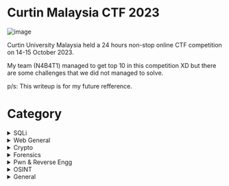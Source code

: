 # Curtin Malaysia CTF 2023

![image](https://github.com/6E3372/Curtin-Malaysia-CTF-2023/assets/129729880/59608606-1726-4819-ac6c-efec5ff4e680)

Curtin University Malaysia held a 24 hours non-stop online CTF competition on 14-15 October 2023.

My team (N4B4T1) managed to get top 10 in this competition XD 
but there are some challenges that we did not managed to solve.

p/s: This writeup is for my future refference.

# Category
<details>
<summary>SQLi</summary>

  | Challenge | Points |
  | --- | --- |
  | [-](-) | - |
  | [-](-) | - |
  | [-](-) | - |
  
</details>

<details>
<summary>Web General</summary>

  | Challenge | Points |
  | --- | --- |
  | [-](-) | - |
  | [-](-) | - |
  | [-](-) | - |
  
</details>

<details>
<summary>Crypto</summary>

  | Challenge | Points |
  | --- | --- |
  | [-](-) | - |
  | [-](-) | - |
  | [-](-) | - |
  
</details>

<details>
<summary>Forensics</summary>

  | Challenge | Points |
  | --- | --- |
  | [-](-) | - |
  | [-](-) | - |
  | [-](-) | - |
  
</details>

<details>
<summary>Pwn & Reverse Engg</summary>

  | Challenge | Points |
  | --- | --- |
  | [-](-) | - |
  | [-](-) | - |
  | [-](-) | - |
  
</details>

<details>
<summary>OSINT</summary>

  | Challenge | Points |
  | --- | --- |
  | [-](-) | - |
  | [-](-) | - |
  | [-](-) | - |
  
</details>

<details>
<summary>General</summary>

  | Challenge | Points |
  | --- | --- |
  | [-](-) | - |
  | [-](-) | - |
  | [-](-) | - |
  
</details>
